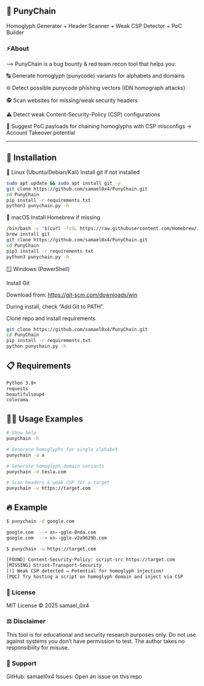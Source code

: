 ## 🔗 PunyChain
Homoglyph Generator + Header Scanner + Weak CSP Detector + PoC Builder


### ⚡About
--> PunyChain is a bug bounty & red team recon tool that helps you:

🔠 Generate homoglyph (punycode) variants for alphabets and domains

🌐 Detect possible punycode phishing vectors (IDN homograph attacks)

🕵️ Scan websites for missing/weak security headers

⚠️ Detect weak Content-Security-Policy (CSP) configurations

🚀 Suggest PoC payloads for chaining homoglyphs with CSP misconfigs → Account Takeover potential



---
## 🔧 Installation
 🐧 Linux (Ubuntu/Debian/Kali)
 Install git if not installed
```bash
sudo apt update && sudo apt install git -y
git clone https://github.com/samael0x4/PunyChain.git
cd PunyChain
pip install -r requirements.txt
python3 punychain.py -h

```

 🍏 macOS
 Install Homebrew if missing
 ```bash
/bin/bash -c "$(curl -fsSL https://raw.githubusercontent.com/Homebrew/install/HEAD/install.sh)"
brew install git
git clone https://github.com/samael0x4/PunyChain.git
cd PunyChain
pip3 install -r requirements.txt
python3 punychain.py -h

```
 🪟 Windows (PowerShell)

Install Git

Download from: https://git-scm.com/downloads/win  

During install, check “Add Git to PATH”.

Clone repo and install requirements
```bash
git clone https://github.com/samael0x4/PunyChain.git
cd PunyChain
pip install -r requirements.txt
python punychain.py -h

```


## 📋 Requirements
```bash
Python 3.8+
requests
beautifulsoup4
colorama
```

## 🧑‍💻 Usage Examples
```bash
# Show help
punychain -h

# Generate homoglyphs for single alphabet
punychain -a a

# Generate homoglyph domain variants
punychain -d tesla.com

# Scan headers & weak CSP for a target
punychain -u https://target.com
```

## 🔥 Example
```bash
$ punychain -d google.com

gооgle.com  --> xn--ggle-0nda.com
gοogle.com  --> xn--ggle-v2a9629b.com
```
```bash
$ punychain -u https://target.com

[FOUND] Content-Security-Policy: script-src https://target.com
[MISSING] Strict-Transport-Security
[!] Weak CSP detected → Potential for homoglyph injection!
[POC] Try hosting a script on homoglyph domain and inject via CSP
```

### 📜 License

MIT License © 2025 samael_0x4

### ⚖️ Disclaimer

This tool is for educational and security research purposes only.
Do not use against systems you don’t have permission to test.
The author takes no responsibility for misuse.

### 💬 Support

GitHub: samael0x4 
Issues: Open an issue on this repo

